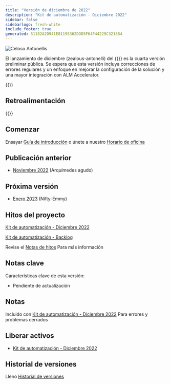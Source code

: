 ```yaml
---
title: "Versión de diciembre de 2022"
description: "Kit de automatización - Diciembre 2022"
sidebar: false
sidebarlogo: fresh-white
include_footer: true
generated: 51182A2D941E81195362DDD5F64F44229C321384
---
```


<div class="optional">

![Celoso Antonellis](/images/zealous-antonelli.png)

El lanzamiento de diciembre (zealous-antonelli) del {{<product-name>}} es la cuarta versión preliminar pública. Se espera que esta versión incluya correcciones de errores regulares y un enfoque en mejorar la configuración de la solución y una mayor integración con ALM Accelerator.

</div>

<div class="optional">

{{<presentationStyles>}}

## Retroalimentación

{{<questions name="/content/es/releases/december-2022.json" completed="Gracias por proporcionar comentarios" showNavigationButtons="false" locale="es">}}

</div>

<div class="optional">

## Comenzar

Ensayar [Guía de introducción](/es/get-started) o únete a nuestro [Horario de oficina](/es/office-hours)

## Publicación anterior

- [Noviembre 2022](/es/releases/november-2022) (Arquímedes agudo)

## Próxima versión

- [Enero 2023](/es/releases/january-2023) (Nifty-Emmy)

## Hitos del proyecto

[Kit de automatización - Diciembre 2022](https://github.com/orgs/microsoft/projects/486/views/5)

[Kit de automatización - Backlog](https://github.com/orgs/microsoft/projects/486/views/1)

Revise el [Notas de hitos](/es/releases/milestones) Para más información

## Notas clave

Características clave de esta versión:

- Pendiente de actualización

## Notas

Incluido con [Kit de automatización - Diciembre 2022](https://github.com/microsoft/powercat-automation-kit/releases/tag/AutomationKit-December2022) Para errores y problemas cerrados

## Liberar activos

- [Kit de automatización - Diciembre 2022](https://github.com/microsoft/powercat-automation-kit/releases/tag/AutomationKit-December2022)

## Historial de versiones

Lleno [Historial de versiones](/es/releases)

</div>
